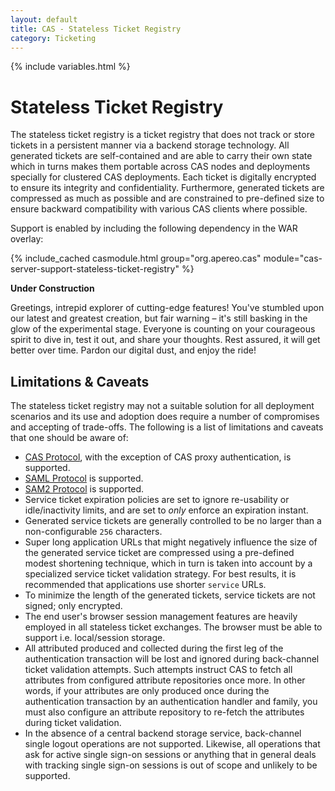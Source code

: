 ```yaml
---
layout: default
title: CAS - Stateless Ticket Registry
category: Ticketing
---
```


{% include variables.html %}

# Stateless Ticket Registry

The stateless ticket registry is a ticket registry that does not track or store tickets in a persistent manner
via a backend storage technology. All generated tickets are self-contained and are able to carry their own state
which in turns makes them portable across CAS nodes and deployments specially for clustered CAS deployments. Each ticket
is digitally encrypted to ensure its integrity and confidentiality. Furthermore, generated tickets are compressed as much
as possible and are constrained to pre-defined size to ensure backward compatibility with various CAS clients where possible.

Support is enabled by including the following dependency in the WAR overlay:

{% include_cached casmodule.html group="org.apereo.cas" module="cas-server-support-stateless-ticket-registry" %}

<div class="alert alert-info"><strong>Under Construction</strong><p>
Greetings, intrepid explorer of cutting-edge features! You've stumbled upon our latest and greatest creation, but fair warning – 
it's still basking in the glow of the experimental stage. Everyone is counting on your courageous spirit to dive in, test it out, and share your thoughts.
Rest assured, it will get better over time. Pardon our digital dust, and enjoy the ride!
</p></div>

## Limitations & Caveats

The stateless ticket registry may not a suitable solution for all deployment scenarios and its use and adoption does require a number of
compromises and accepting of trade-offs. The following is a list of limitations and caveats that one should be aware of:

- [CAS Protocol](../protocol/CAS-Protocol.html), with the exception of CAS proxy authentication, is supported.
- [SAML Protocol](../protocol/SAML-Protocol.html) is supported.
- [SAM2 Protocol](../authentication/Configuring-SAML2-Authentication.html) is supported.
- Service ticket expiration policies are set to ignore re-usability or idle/inactivity limits, and are set to *only* enforce an expiration instant.
- Generated service tickets are generally controlled to be no larger than a non-configurable `256` characters.
- Super long application URLs that might negatively influence the size of the generated service ticket are compressed using a pre-defined modest shortening technique, which in turn is taken into account by a specialized service ticket validation strategy. For best results, it is recommended that applications use shorter `service` URLs.
- To minimize the length of the generated tickets, service tickets are not signed; only encrypted.
- The end user's browser session management features are heavily employed in all stateless ticket exchanges. The browser must be able to support i.e. local/session storage.
- All attributed produced and collected during the first leg of the authentication transaction will be lost and ignored during back-channel ticket validation attempts. Such attempts instruct CAS to fetch all attributes from configured attribute repositories once more. In other words, if your attributes are only produced once during the authentication transaction by an authentication handler and family, you must also configure an attribute repository to re-fetch the attributes during ticket validation.
- In the absence of a central backend storage service, back-channel single logout operations are not supported. Likewise, all operations that ask for active single sign-on sessions or anything that in general deals with tracking single sign-on sessions is out of scope and unlikely to be supported.
